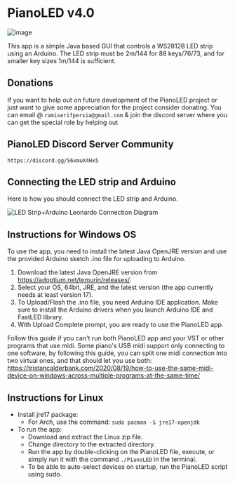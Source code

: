 # PianoLED v4.0

![image](https://user-images.githubusercontent.com/62844718/232713232-8dee2da0-606e-482d-bfa9-6b82405bebf9.png)



This app is a simple Java based GUI that controls a WS2812B LED strip using an Arduino. The LED strip must be 2m/144 for 88 keys/76/73, and for smaller key sizes 1m/144 is sufficient.

## Donations
If you want to help out on future development of the PianoLED project or just want to give some appreciation for the project consider donating. You can email @ `ramiserifpersia@gmail.com` & join the discord server where you can get the special role by helping out

## PianoLED Discord Server Community 
`https://discord.gg/S6xmuX4Hx5`

## Connecting the LED strip and Arduino
Here is how you should connect the LED strip and Arduino.

![LED Strip+Arduino Leonardo Connection Diagram](https://user-images.githubusercontent.com/62844718/221054671-316bdee3-8a36-4753-bfb5-a574059c51ca.png)

## Instructions for Windows OS
To use the app, you need to install the latest Java OpenJRE version and use the provided Arduino sketch .ino file for uploading to Arduino. 

1. Download the latest Java OpenJRE version from https://adoptium.net/temurin/releases/.
2. Select your OS, 64bit, JRE, and the latest version (the app currently needs at least version 17).
3. To Upload/Flash the .ino file, you need Arduino IDE application. Make sure to install the Arduino drivers when you launch Arduino IDE and FastLED library. 
4. With Upload Complete prompt, you are ready to use the PianoLED app.

Follow this guide if you can't run both PianoLED app and your VST or other programs that use midi. Some piano's USB midi support only connecting to one software, by following this guide, you can split one midi connection into two virtual ones, and that should let you use both: https://tristancalderbank.com/2020/08/19/how-to-use-the-same-midi-device-on-windows-across-multiple-programs-at-the-same-time/

## Instructions for Linux
- Install jre17 package:
  - For Arch, use the command: `sudo pacman -S jre17-openjdk`
- To run the app:
  - Download and extract the Linux zip file.
  - Change directory to the extracted directory.
  - Run the app by double-clicking on the PianoLED file, execute, or simply run it with the command `./PianoLED` in the terminal.
  - To be able to auto-select devices on startup, run the PianoLED script using sudo.

